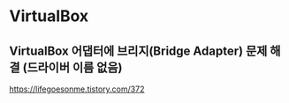 # VirtualBox

## VirtualBox 어댑터에 브리지(Bridge Adapter) 문제 해결 (드라이버 이름 없음)

https://lifegoesonme.tistory.com/372